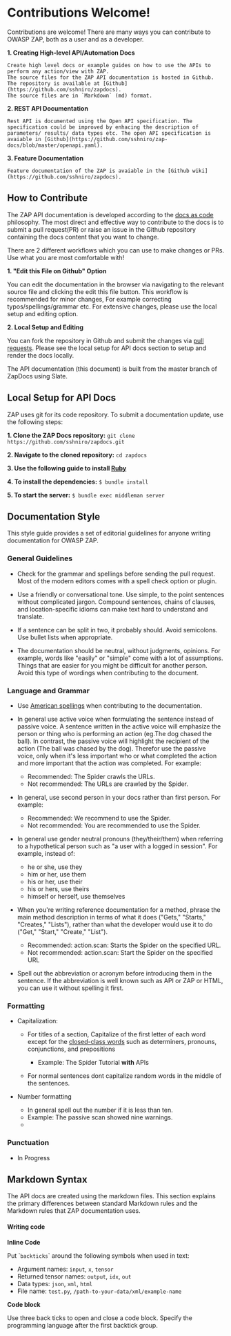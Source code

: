 <a name="contribution"></a>Contributions Welcome!
=========================================

Contributions are welcome! There are many ways you can contribute to OWASP ZAP, both as a user and as a developer.

**1. Creating High-level API/Automation Docs**

    Create high level docs or example guides on how to use the APIs to perform any action/view with ZAP.
    The source files for the ZAP API documentation is hosted in Github. The repository is available at [Github](https://github.com/sshniro/zapdocs).
    The source files are in `Markdown` (md) format.
    
**2. REST API Documentation**

    Rest API is documented using the Open API specification. The specification could be improved by enhacing the description of 
    parameters/ results/ data types etc. The open API specification is avaiable in [Github](https://github.com/sshniro/zap-docs/blob/master/openapi.yaml).

**3. Feature Documentation**

    Feature documentation of the ZAP is avaiable in the [Github wiki](https://github.com/sshniro/zapdocs).


## How to Contribute

The ZAP API documentation is developed according to the [docs as code](https://www.writethedocs.org/guide/docs-as-code/) philosophy.
The most direct and effective way to contribute to the docs is to submit a pull request(PR) or raise an 
issue in the Github repository containing the docs content that you want to change.

There are 2 different workflows which you can use to make changes or PRs. Use what you are most comfortable with!

**1. "Edit this File on Github" Option**
    
You can edit the documentation in the browser via navigating to the relevant source file and clicking the edit this file button.
This workflow is recommended for minor changes, For example correcting typos/spellings/grammar etc.
For extensive changes, please use the local setup and editing option.

**2. Local Setup and Editing**
    
You can fork the repository in Github and submit the changes via [pull requests](https://help.github.com/en/articles/creating-a-pull-request-from-a-fork). 
Please see the local setup for API docs section to setup and render the docs locally.


<aside class="notice">
The API documentation (this document) is built from the master branch of ZapDocs using Slate.
</aside>

## Local Setup for API Docs

ZAP uses git for its code repository. 
To submit a documentation update, use the following steps:

**1. Clone the ZAP Docs repository:** 
    `git clone https://github.com/sshniro/zapdocs.git`
   
**2. Navigate to the cloned repository:** 
    `cd zapdocs`
    
**3. Use the following guide to install [Ruby](https://www.ruby-lang.org/en/documentation/installation/)**

**4. To install the dependencies:** `$ bundle install`
        
**5. To start the server:** `$ bundle exec middleman server`

## Documentation Style

This style guide provides a set of editorial guidelines for anyone writing documentation for OWASP ZAP.

### General Guidelines

* Check for the grammar and spellings before sending the pull request. Most of the modern editors comes with a spell 
check option or plugin.

* Use a friendly or conversational tone. Use simple, to the point sentences without complicated jargon. Compound sentences, 
chains of clauses, and location-specific idioms can make text hard to understand and translate.

* If a sentence can be split in two, it probably should. Avoid semicolons. Use bullet lists when appropriate.

* The documentation should be neutral, without judgments, opinions. For example, words like "easily" or "simple" come with 
a lot of assumptions. Things that are easier for you might be difficult for another person. Avoid this type of wordings 
when contributing to the document.

### Language and Grammar

* Use [American spellings](https://www.oxfordinternationalenglish.com/differences-in-british-and-american-spelling/) when
contributing to the documentation. 
 
* In general use active voice when formulating the sentence instead of passive voice. A sentence written in the active voice will emphasize 
the person or thing who is performing an action (eg.The dog chased the ball).  In contrast, the passive voice will highlight 
the recipient of the action (The ball was chased by the dog). Therefor use the passive voice, only when it's less important 
who or what completed the action and more important that the action was completed. For example:
    - Recommended: The Spider crawls the URLs.
    - Not recommended: The URLs are crawled by the Spider.

* In general, use second person in your docs rather than first person. For example:
    - Recommended: We recommend to use the Spider.
    - Not recommended: You are recommended to use the Spider.

* In general use gender neutral pronouns (they/their/them) when referring to a hypothetical person such as "a user with a logged in session". 
For example, instead of:
    - he or she, use they
    - him or her, use them
    - his or her, use their
    - his or hers, use theirs
    - himself or herself, use themselves
    
* When you're writing reference documentation for a method, phrase the main method description in terms of what it does 
("Gets," "Starts," "Creates," "Lists"), rather than what the developer would use it to do ("Get," "Start," "Create," "List").

    - Recommended: action.scan: Starts the Spider on the specified URL.
    - Not recommended: action.scan: Start the Spider on the specified URL

* Spell out the abbreviation or acronym before introducing them in the sentence. If the abbreviation is well known such as
API or ZAP or HTML, you can use it without spelling it first.

### Formatting

* Capitalization:

    * For titles of a section, Capitalize of the first letter of each word except for the [closed-class words](http://babelnet.sbg.ac.at/themepark/grammar/classes.htm) 
      such as determiners, pronouns, conjunctions, and prepositions
      
      - Example: The Spider Tutorial **with** APIs
      
    * For normal sentences dont capitalize random words in the middle of the sentences.
    
* Number formatting    
    * In general spell out the number if it is less than ten. 
     - Example: The passive scan showed nine warnings. 
     
    *

### Punctuation
    
*  In Progress
    
## Markdown Syntax

The API docs are created using the markdown files. This section explains the primary differences between standard Markdown rules 
and the Markdown rules that ZAP documentation uses.

#### Writing code

**Inline Code**

Put \``backticks`\` around the following symbols when used in text:

* Argument names: `input`, `x`, `tensor`
* Returned tensor names: `output`, `idx`, `out`
* Data types: `json`, `xml`, `html`
* File name: `test.py`, `/path-to-your-data/xml/example-name`

**Code block**                                              

Use three back ticks to open and close a code block. Specify the programming language after the first backtick group.

